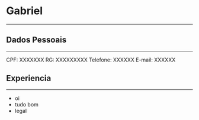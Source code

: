 # Gabriel

---

## Dados Pessoais


---
CPF: XXXXXXX
RG: XXXXXXXXX
Telefone: XXXXXX
E-mail: XXXXXX

## Experiencia

---

- oi
- tudo bom
- legal